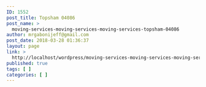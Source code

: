 ```yaml
---
ID: 1552
post_title: Topsham 04086
post_name: >
  moving-services-moving-services-moving-services-topsham-04086
author: mrgabonijeff@gmail.com
post_date: 2018-03-28 01:36:37
layout: page
link: >
  http://localhost/wordpress/moving-services-moving-services-moving-services-topsham-04086/
published: true
tags: [ ]
categories: [ ]
---
```

